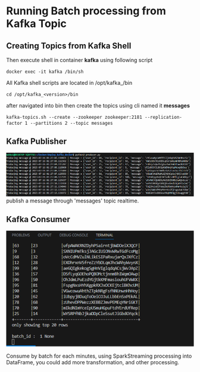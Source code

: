 # Running Batch processing from Kafka Topic
## Creating Topics from Kafka Shell
Then execute shell in container **kafka** using following script
```
docker exec -it kafka /bin/sh
```
All Kafka shell scripts are located in /opt/kafka_<version>/bin 
```
cd /opt/kafka_<version>/bin
```
after navigated into bin then create the topics using cli named it **messages**
```
kafka-topics.sh --create --zookeeper zookeeper:2181 --replication-factor 1 --partitions 2 --topic messages
```

## Kafka Publisher
![alt text](https://raw.githubusercontent.com/muhk01/kafka_pyspark_batch_processing/main/images/1.PNG)
publish a message through 'messages' topic realtime.

## Kafka Consumer
![alt text](https://raw.githubusercontent.com/muhk01/kafka_pyspark_batch_processing/main/images/2.PNG)

Consume by batch for each minutes, using SparkStreaming processing into DataFrame, you could add more transformation, and other processing.
